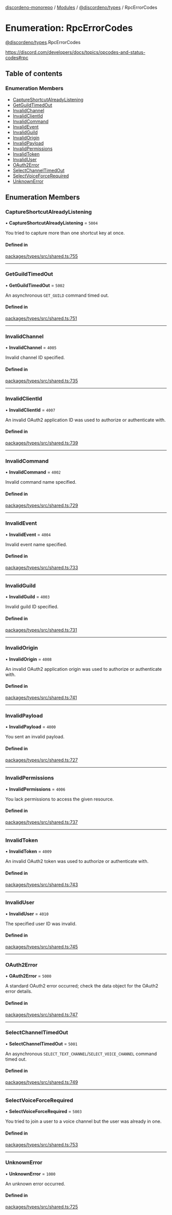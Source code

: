 [discordeno-monorepo](../README.md) / [Modules](../modules.md) / [@discordeno/types](../modules/discordeno_types.md) / RpcErrorCodes

# Enumeration: RpcErrorCodes

[@discordeno/types](../modules/discordeno_types.md).RpcErrorCodes

https://discord.com/developers/docs/topics/opcodes-and-status-codes#rpc

## Table of contents

### Enumeration Members

- [CaptureShortcutAlreadyListening](discordeno_types.RpcErrorCodes.md#captureshortcutalreadylistening)
- [GetGuildTimedOut](discordeno_types.RpcErrorCodes.md#getguildtimedout)
- [InvalidChannel](discordeno_types.RpcErrorCodes.md#invalidchannel)
- [InvalidClientId](discordeno_types.RpcErrorCodes.md#invalidclientid)
- [InvalidCommand](discordeno_types.RpcErrorCodes.md#invalidcommand)
- [InvalidEvent](discordeno_types.RpcErrorCodes.md#invalidevent)
- [InvalidGuild](discordeno_types.RpcErrorCodes.md#invalidguild)
- [InvalidOrigin](discordeno_types.RpcErrorCodes.md#invalidorigin)
- [InvalidPayload](discordeno_types.RpcErrorCodes.md#invalidpayload)
- [InvalidPermissions](discordeno_types.RpcErrorCodes.md#invalidpermissions)
- [InvalidToken](discordeno_types.RpcErrorCodes.md#invalidtoken)
- [InvalidUser](discordeno_types.RpcErrorCodes.md#invaliduser)
- [OAuth2Error](discordeno_types.RpcErrorCodes.md#oauth2error)
- [SelectChannelTimedOut](discordeno_types.RpcErrorCodes.md#selectchanneltimedout)
- [SelectVoiceForceRequired](discordeno_types.RpcErrorCodes.md#selectvoiceforcerequired)
- [UnknownError](discordeno_types.RpcErrorCodes.md#unknownerror)

## Enumeration Members

### CaptureShortcutAlreadyListening

• **CaptureShortcutAlreadyListening** = `5004`

You tried to capture more than one shortcut key at once.

#### Defined in

[packages/types/src/shared.ts:755](https://github.com/deepsarda/discordeno/blob/c6dc30bb/packages/types/src/shared.ts#L755)

---

### GetGuildTimedOut

• **GetGuildTimedOut** = `5002`

An asynchronous `GET_GUILD` command timed out.

#### Defined in

[packages/types/src/shared.ts:751](https://github.com/deepsarda/discordeno/blob/c6dc30bb/packages/types/src/shared.ts#L751)

---

### InvalidChannel

• **InvalidChannel** = `4005`

Invalid channel ID specified.

#### Defined in

[packages/types/src/shared.ts:735](https://github.com/deepsarda/discordeno/blob/c6dc30bb/packages/types/src/shared.ts#L735)

---

### InvalidClientId

• **InvalidClientId** = `4007`

An invalid OAuth2 application ID was used to authorize or authenticate with.

#### Defined in

[packages/types/src/shared.ts:739](https://github.com/deepsarda/discordeno/blob/c6dc30bb/packages/types/src/shared.ts#L739)

---

### InvalidCommand

• **InvalidCommand** = `4002`

Invalid command name specified.

#### Defined in

[packages/types/src/shared.ts:729](https://github.com/deepsarda/discordeno/blob/c6dc30bb/packages/types/src/shared.ts#L729)

---

### InvalidEvent

• **InvalidEvent** = `4004`

Invalid event name specified.

#### Defined in

[packages/types/src/shared.ts:733](https://github.com/deepsarda/discordeno/blob/c6dc30bb/packages/types/src/shared.ts#L733)

---

### InvalidGuild

• **InvalidGuild** = `4003`

Invalid guild ID specified.

#### Defined in

[packages/types/src/shared.ts:731](https://github.com/deepsarda/discordeno/blob/c6dc30bb/packages/types/src/shared.ts#L731)

---

### InvalidOrigin

• **InvalidOrigin** = `4008`

An invalid OAuth2 application origin was used to authorize or authenticate with.

#### Defined in

[packages/types/src/shared.ts:741](https://github.com/deepsarda/discordeno/blob/c6dc30bb/packages/types/src/shared.ts#L741)

---

### InvalidPayload

• **InvalidPayload** = `4000`

You sent an invalid payload.

#### Defined in

[packages/types/src/shared.ts:727](https://github.com/deepsarda/discordeno/blob/c6dc30bb/packages/types/src/shared.ts#L727)

---

### InvalidPermissions

• **InvalidPermissions** = `4006`

You lack permissions to access the given resource.

#### Defined in

[packages/types/src/shared.ts:737](https://github.com/deepsarda/discordeno/blob/c6dc30bb/packages/types/src/shared.ts#L737)

---

### InvalidToken

• **InvalidToken** = `4009`

An invalid OAuth2 token was used to authorize or authenticate with.

#### Defined in

[packages/types/src/shared.ts:743](https://github.com/deepsarda/discordeno/blob/c6dc30bb/packages/types/src/shared.ts#L743)

---

### InvalidUser

• **InvalidUser** = `4010`

The specified user ID was invalid.

#### Defined in

[packages/types/src/shared.ts:745](https://github.com/deepsarda/discordeno/blob/c6dc30bb/packages/types/src/shared.ts#L745)

---

### OAuth2Error

• **OAuth2Error** = `5000`

A standard OAuth2 error occurred; check the data object for the OAuth2 error details.

#### Defined in

[packages/types/src/shared.ts:747](https://github.com/deepsarda/discordeno/blob/c6dc30bb/packages/types/src/shared.ts#L747)

---

### SelectChannelTimedOut

• **SelectChannelTimedOut** = `5001`

An asynchronous `SELECT_TEXT_CHANNEL`/`SELECT_VOICE_CHANNEL` command timed out.

#### Defined in

[packages/types/src/shared.ts:749](https://github.com/deepsarda/discordeno/blob/c6dc30bb/packages/types/src/shared.ts#L749)

---

### SelectVoiceForceRequired

• **SelectVoiceForceRequired** = `5003`

You tried to join a user to a voice channel but the user was already in one.

#### Defined in

[packages/types/src/shared.ts:753](https://github.com/deepsarda/discordeno/blob/c6dc30bb/packages/types/src/shared.ts#L753)

---

### UnknownError

• **UnknownError** = `1000`

An unknown error occurred.

#### Defined in

[packages/types/src/shared.ts:725](https://github.com/deepsarda/discordeno/blob/c6dc30bb/packages/types/src/shared.ts#L725)
